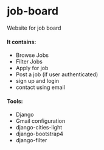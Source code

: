 # job-board

Website for job board 

#### It contains:
- Browse Jobs 
- Filter Jobs
- Apply for job
- Post a job (if user authenticated)
- sign up and login
- contact using email


#### Tools:
- Django
- Gmail configuration 
- django-cities-light
- django-bootstrap4
- django-filter
